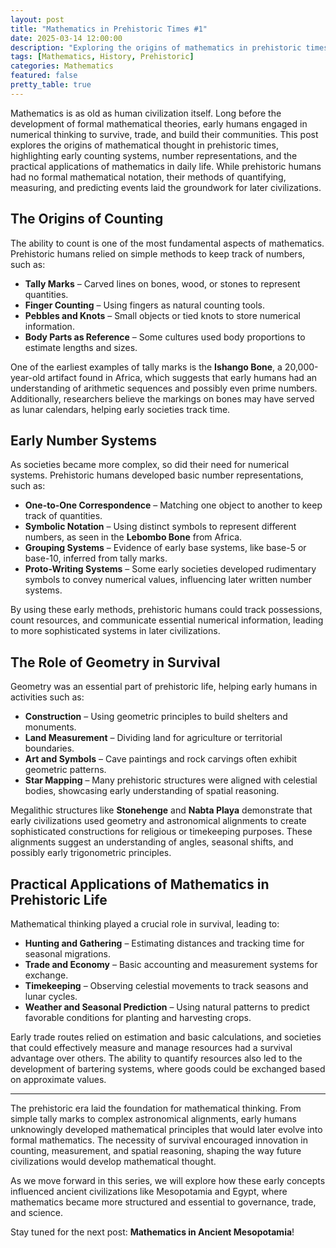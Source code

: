 ```yaml
---
layout: post
title: "Mathematics in Prehistoric Times #1"
date: 2025-03-14 12:00:00
description: "Exploring the origins of mathematics in prehistoric times, from early counting methods to the use of geometry in survival and construction."
tags: [Mathematics, History, Prehistoric]
categories: Mathematics
featured: false
pretty_table: true
---
```


Mathematics is as old as human civilization itself. Long before the development of formal mathematical theories, early humans engaged in numerical thinking to survive, trade, and build their communities. This post explores the origins of mathematical thought in prehistoric times, highlighting early counting systems, number representations, and the practical applications of mathematics in daily life. While prehistoric humans had no formal mathematical notation, their methods of quantifying, measuring, and predicting events laid the groundwork for later civilizations.

## The Origins of Counting
The ability to count is one of the most fundamental aspects of mathematics. Prehistoric humans relied on simple methods to keep track of numbers, such as:
- **Tally Marks** – Carved lines on bones, wood, or stones to represent quantities.
- **Finger Counting** – Using fingers as natural counting tools.
- **Pebbles and Knots** – Small objects or tied knots to store numerical information.
- **Body Parts as Reference** – Some cultures used body proportions to estimate lengths and sizes.

One of the earliest examples of tally marks is the **Ishango Bone**, a 20,000-year-old artifact found in Africa, which suggests that early humans had an understanding of arithmetic sequences and possibly even prime numbers. Additionally, researchers believe the markings on bones may have served as lunar calendars, helping early societies track time.

## Early Number Systems
As societies became more complex, so did their need for numerical systems. Prehistoric humans developed basic number representations, such as:
- **One-to-One Correspondence** – Matching one object to another to keep track of quantities.
- **Symbolic Notation** – Using distinct symbols to represent different numbers, as seen in the **Lebombo Bone** from Africa.
- **Grouping Systems** – Evidence of early base systems, like base-5 or base-10, inferred from tally marks.
- **Proto-Writing Systems** – Some early societies developed rudimentary symbols to convey numerical values, influencing later written number systems.

By using these early methods, prehistoric humans could track possessions, count resources, and communicate essential numerical information, leading to more sophisticated systems in later civilizations.

## The Role of Geometry in Survival
Geometry was an essential part of prehistoric life, helping early humans in activities such as:
- **Construction** – Using geometric principles to build shelters and monuments.
- **Land Measurement** – Dividing land for agriculture or territorial boundaries.
- **Art and Symbols** – Cave paintings and rock carvings often exhibit geometric patterns.
- **Star Mapping** – Many prehistoric structures were aligned with celestial bodies, showcasing early understanding of spatial reasoning.

Megalithic structures like **Stonehenge** and **Nabta Playa** demonstrate that early civilizations used geometry and astronomical alignments to create sophisticated constructions for religious or timekeeping purposes. These alignments suggest an understanding of angles, seasonal shifts, and possibly early trigonometric principles.

## Practical Applications of Mathematics in Prehistoric Life
Mathematical thinking played a crucial role in survival, leading to:
- **Hunting and Gathering** – Estimating distances and tracking time for seasonal migrations.
- **Trade and Economy** – Basic accounting and measurement systems for exchange.
- **Timekeeping** – Observing celestial movements to track seasons and lunar cycles.
- **Weather and Seasonal Prediction** – Using natural patterns to predict favorable conditions for planting and harvesting crops.

Early trade routes relied on estimation and basic calculations, and societies that could effectively measure and manage resources had a survival advantage over others. The ability to quantify resources also led to the development of bartering systems, where goods could be exchanged based on approximate values.


-----
The prehistoric era laid the foundation for mathematical thinking. From simple tally marks to complex astronomical alignments, early humans unknowingly developed mathematical principles that would later evolve into formal mathematics. The necessity of survival encouraged innovation in counting, measurement, and spatial reasoning, shaping the way future civilizations would develop mathematical thought. 

As we move forward in this series, we will explore how these early concepts influenced ancient civilizations like Mesopotamia and Egypt, where mathematics became more structured and essential to governance, trade, and science.

Stay tuned for the next post: **Mathematics in Ancient Mesopotamia**!

